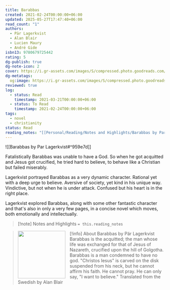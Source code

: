 ```yaml
---
title: Barabbas
created: 2021-02-24T00:00:00+06:00
updated: 2025-05-27T17:47:40+06:00
read_count: "1"
authors:
  - Pär Lagerkvist
  - Alan Blair
  - Lucien Maury
  - André Gide
isbn13: 9780679725442
rating: 5
dg-publish: true
dg-note-icon: 2
cover: https://i.gr-assets.com/images/S/compressed.photo.goodreads.com/books/1416861318l/12890.jpg
dg-metatags:
  og:image: https://i.gr-assets.com/images/S/compressed.photo.goodreads.com/books/1416861318l/12890.jpg
reviewed: true
log:
  - status: Read
    timestamp: 2021-03-21T00:00:00+06:00
  - status: To Read
    timestamp: 2021-02-24T00:00:00+06:00
tags:
  - novel
  - christianity
status: Read
reading_notes: "[[Personal/Reading/Notes and Highlights/Barabbas by Par Lagerkvist|Barabbas by Par Lagerkvist]]"
---
```

![[Barabbas by Par Lagerkvist#^959e7d]]

Fatalistically Barabbas was unable to have a God. So when he got acquitted and Jesus got crucified, he tried hard to believe, to behave like a Christian but failed miserably.

Lagerkvist portrayed Barabbas as a very dynamic character. Rational yet with a deep urge to believe. Aversive of society, yet kind in his unique way. Vindictive, but not when he is under attack. Confused but his heart is in the right place.

Lagerkvist explored Barabbas, along with some other fantastic character and that's also in only a very few pages, in a concise novel which moves, both emotionally and intellectually.

> [!note] Notes and Highlights
> `= this.reading_notes`

> [!info] About Barabbas by Pär Lagerkvist
><img src="https://books.google.com/books/content?id=kH-TEAAAQBAJ&printsec=frontcover&img=1&zoom=1&source=gbs_api" style="float: left; margin-right: 1em;width: 150px; height: auto;" /> Barabbas is the acquitted; the man whose life was exchanged for that of Jesus of Nazareth, crucified upon the hill of Golgotha. Barabbas is a man condemned to have no god. "Christos Iesus" is carved on the disk suspended from his neck, but he cannot affirm his faith. He cannot pray. He can only say, "I want to believe." Translated from the Swedish by Alan Blair